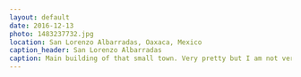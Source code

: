 ```yaml
---
layout: default
date: 2016-12-13
photo: 1483237732.jpg
location: San Lorenzo Albarradas, Oaxaca, Mexico
caption_header: San Lorenzo Albarradas
caption: Main building of that small town. Very pretty but I am not very sure what it actually was... Nonetheless, those vivid colors are awesome! Why don't we do that in Europe?
---
```

